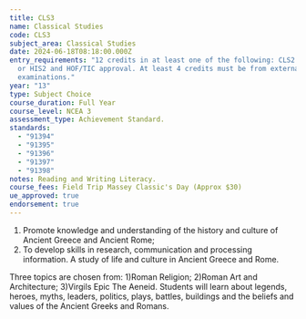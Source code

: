 ```yaml
---
title: CLS3
name: Classical Studies
code: CLS3
subject_area: Classical Studies
date: 2024-06-18T08:18:00.000Z
entry_requirements: "12 credits in at least one of the following: CLS2 or ENG2
  or HIS2 and HOF/TIC approval. At least 4 credits must be from external
  examinations."
year: "13"
type: Subject Choice
course_duration: Full Year
course_level: NCEA 3
assessment_type: Achievement Standard.
standards:
  - "91394"
  - "91395"
  - "91396"
  - "91397"
  - "91398"
notes: Reading and Writing Literacy.
course_fees: Field Trip Massey Classic's Day (Approx $30)
ue_approved: true
endorsement: true
---
```

1. Promote knowledge and understanding of the history and culture of Ancient Greece and Ancient Rome;
2. To develop skills in research, communication and processing information. A study of life and culture in Ancient Greece and Rome. 

Three topics are chosen from: 1)Roman Religion; 2)Roman Art and Architecture; 3)Virgils Epic The Aeneid.  Students will learn about legends, heroes, myths, leaders, politics, plays, battles, buildings and the beliefs and values of the Ancient Greeks and Romans.
